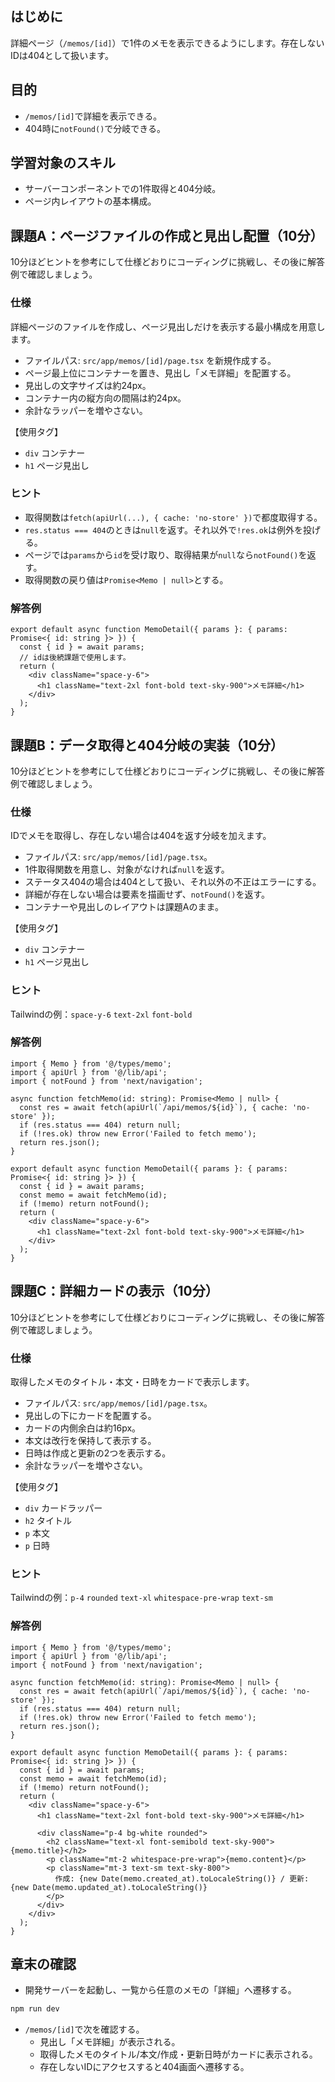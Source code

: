## はじめに

詳細ページ（`/memos/[id]`）で1件のメモを表示できるようにします。存在しないIDは404として扱います。

## 目的

- `/memos/[id]`で詳細を表示できる。
- 404時に`notFound()`で分岐できる。

## 学習対象のスキル

- サーバーコンポーネントでの1件取得と404分岐。
- ページ内レイアウトの基本構成。

## 課題A：ページファイルの作成と見出し配置（10分）

10分ほどヒントを参考にして仕様どおりにコーディングに挑戦し、その後に解答例で確認しましょう。

### 仕様

詳細ページのファイルを作成し、ページ見出しだけを表示する最小構成を用意します。

- ファイルパス: `src/app/memos/[id]/page.tsx` を新規作成する。
- ページ最上位にコンテナーを置き、見出し「メモ詳細」を配置する。
- 見出しの文字サイズは約24px。
- コンテナー内の縦方向の間隔は約24px。
- 余計なラッパーを増やさない。

【使用タグ】
- `div` コンテナー
- `h1` ページ見出し

### ヒント

- 取得関数は`fetch(apiUrl(...), { cache: 'no-store' })`で都度取得する。
- `res.status === 404`のときは`null`を返す。それ以外で`!res.ok`は例外を投げる。
- ページでは`params`から`id`を受け取り、取得結果が`null`なら`notFound()`を返す。
- 取得関数の戻り値は`Promise<Memo | null>`とする。

### 解答例

```tsx
export default async function MemoDetail({ params }: { params: Promise<{ id: string }> }) {
  const { id } = await params;
  // idは後続課題で使用します。
  return (
    <div className="space-y-6">
      <h1 className="text-2xl font-bold text-sky-900">メモ詳細</h1>
    </div>
  );
}

```

## 課題B：データ取得と404分岐の実装（10分）

10分ほどヒントを参考にして仕様どおりにコーディングに挑戦し、その後に解答例で確認しましょう。

### 仕様

IDでメモを取得し、存在しない場合は404を返す分岐を加えます。

- ファイルパス: `src/app/memos/[id]/page.tsx`。
- 1件取得関数を用意し、対象がなければ`null`を返す。
- ステータス404の場合は404として扱い、それ以外の不正はエラーにする。
- 詳細が存在しない場合は要素を描画せず、`notFound()`を返す。
- コンテナーや見出しのレイアウトは課題Aのまま。

【使用タグ】
- `div` コンテナー
- `h1` ページ見出し

### ヒント

Tailwindの例：`space-y-6` `text-2xl` `font-bold`

### 解答例

```tsx
import { Memo } from '@/types/memo';
import { apiUrl } from '@/lib/api';
import { notFound } from 'next/navigation';

async function fetchMemo(id: string): Promise<Memo | null> {
  const res = await fetch(apiUrl(`/api/memos/${id}`), { cache: 'no-store' });
  if (res.status === 404) return null;
  if (!res.ok) throw new Error('Failed to fetch memo');
  return res.json();
}

export default async function MemoDetail({ params }: { params: Promise<{ id: string }> }) {
  const { id } = await params;
  const memo = await fetchMemo(id);
  if (!memo) return notFound();
  return (
    <div className="space-y-6">
      <h1 className="text-2xl font-bold text-sky-900">メモ詳細</h1>
    </div>
  );
}

```

## 課題C：詳細カードの表示（10分）

10分ほどヒントを参考にして仕様どおりにコーディングに挑戦し、その後に解答例で確認しましょう。

### 仕様

取得したメモのタイトル・本文・日時をカードで表示します。

- ファイルパス: `src/app/memos/[id]/page.tsx`。
- 見出しの下にカードを配置する。
- カードの内側余白は約16px。
- 本文は改行を保持して表示する。
- 日時は作成と更新の2つを表示する。
- 余計なラッパーを増やさない。

【使用タグ】
- `div` カードラッパー
- `h2` タイトル
- `p` 本文
- `p` 日時

### ヒント

Tailwindの例：`p-4` `rounded` `text-xl` `whitespace-pre-wrap` `text-sm`

### 解答例

```tsx
import { Memo } from '@/types/memo';
import { apiUrl } from '@/lib/api';
import { notFound } from 'next/navigation';

async function fetchMemo(id: string): Promise<Memo | null> {
  const res = await fetch(apiUrl(`/api/memos/${id}`), { cache: 'no-store' });
  if (res.status === 404) return null;
  if (!res.ok) throw new Error('Failed to fetch memo');
  return res.json();
}

export default async function MemoDetail({ params }: { params: Promise<{ id: string }> }) {
  const { id } = await params;
  const memo = await fetchMemo(id);
  if (!memo) return notFound();
  return (
    <div className="space-y-6">
      <h1 className="text-2xl font-bold text-sky-900">メモ詳細</h1>

      <div className="p-4 bg-white rounded">
        <h2 className="text-xl font-semibold text-sky-900">{memo.title}</h2>
        <p className="mt-2 whitespace-pre-wrap">{memo.content}</p>
        <p className="mt-3 text-sm text-sky-800">
          作成: {new Date(memo.created_at).toLocaleString()} / 更新: {new Date(memo.updated_at).toLocaleString()}
        </p>
      </div>
    </div>
  );
}

```

## 章末の確認

- 開発サーバーを起動し、一覧から任意のメモの「詳細」へ遷移する。

```bash
npm run dev
```

- `/memos/[id]`で次を確認する。
  - 見出し「メモ詳細」が表示される。
  - 取得したメモのタイトル/本文/作成・更新日時がカードに表示される。
  - 存在しないIDにアクセスすると404画面へ遷移する。
